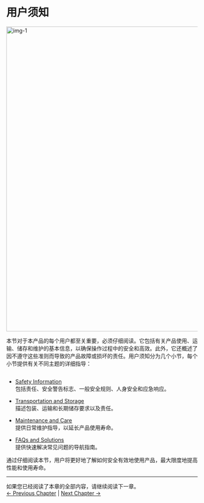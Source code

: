 # 用户须知

<img src="../../resources/3-UserNotes/3-usermustknows-1.png" alt="img-1" width="800" height=“auto” /> <br>

本节对于本产品的每个用户都至关重要，必须仔细阅读。它包括有关产品使用、运输、储存和维护的基本信息，以确保操作过程中的安全和高效。此外，它还概述了因不遵守这些准则而导致的产品故障或损坏的责任。用户须知分为几个小节，每个小节提供有关不同主题的详细指导：

## 

- [Safety Information](3.1-SafetyInstruction.md)    
    包括责任、安全警告标志、一般安全规则、人身安全和应急响应。

- [Transportation and Storage](3.2-TransportandStorage.md)    
    描述包装、运输和长期储存要求以及责任。

- [Maintenance and Care](3.3-MaintenanceandCare.md)  
    提供日常维护指导，以延长产品使用寿命。

- [FAQs and Solutions](3.4-FAQsandSolutions.md)    
    提供快速解决常见问题的导航指南。

通过仔细阅读本节，用户将更好地了解如何安全有效地使用产品，最大限度地提高性能和使用寿命。

----

如果您已经阅读了本章的全部内容，请继续阅读下一章。   <br>
[← Previous Chapter](/2-ProductFeature/2.1_320_M5_product/M5.md) | [Next Chapter →](/4-FirstInstallAndUse/4.2-M5/4.2_320_M5_firstUse.md)
